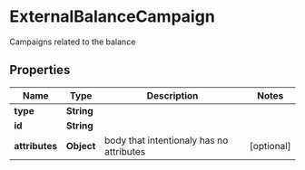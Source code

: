 

# ExternalBalanceCampaign

Campaigns related to the balance

## Properties

Name | Type | Description | Notes
------------ | ------------- | ------------- | -------------
**type** | **String** |  | 
**id** | **String** |  | 
**attributes** | **Object** | body that intentionaly has no attributes |  [optional]



